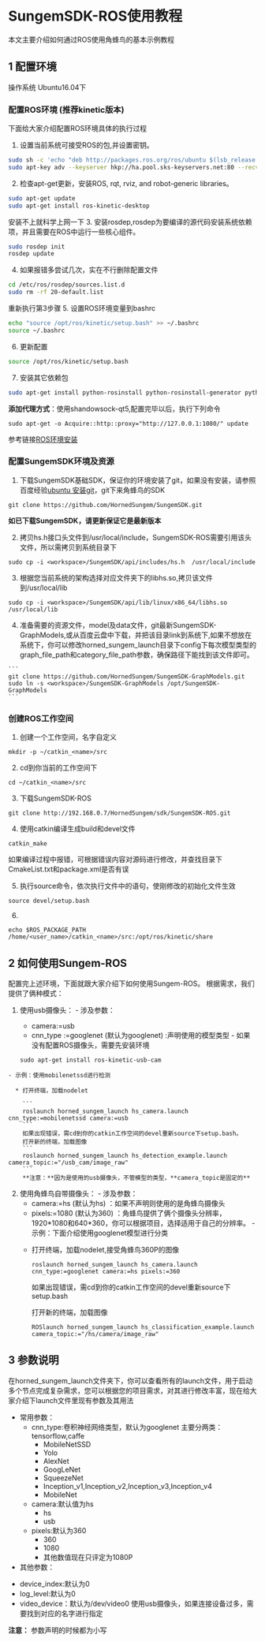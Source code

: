 # SungemSDK-ROS使用教程
本文主要介绍如何通过ROS使用角蜂鸟的基本示例教程
## 1 配置环境
操作系统 Ubuntu16.04下

### 配置ROS环境 (推荐kinetic版本)
下面给大家介绍配置ROS环境具体的执行过程
  1. 设置当前系统可接受ROS的包,并设置密钥。

  ```bash
  sudo sh -c 'echo "deb http://packages.ros.org/ros/ubuntu $(lsb_release -sc) main" > /etc/apt/sources.list.d/ros-latest.list'
  sudo apt-key adv --keyserver hkp://ha.pool.sks-keyservers.net:80 --recv-key 421C365BD9FF1F717815A3895523BAEEB01FA116
  ```
  2. 检查apt-get更新，安装ROS, rqt, rviz, and robot-generic libraries。

  ```bash
  sudo apt-get update
  sudo apt-get install ros-kinetic-desktop    
  ```
  安装不上就科学上网一下
  3. 安装rosdep,rosdep为要编译的源代码安装系统依赖项，并且需要在ROS中运行一些核心组件。

  ```sh
  sudo rosdep init
  rosdep update
  ```  

  4. 如果报错多尝试几次，实在不行删除配置文件

  ```bash
  cd /etc/ros/rosdep/sources.list.d
  sudo rm -rf 20-default.list
  ```
  重新执行第3步骤
  5.  设置ROS环境变量到bashrc

  ```bash
  echo "source /opt/ros/kinetic/setup.bash" >> ~/.bashrc
  source ~/.bashrc
  ```
  6. 更新配置

  ```sh
  source /opt/ros/kinetic/setup.bash
  ```

  7. 安装其它依赖包

  ```bash
  sudo apt-get install python-rosinstall python-rosinstall-generator python-wstool build-essential
  ```

**添加代理方式**：使用shandowsock-qt5,配置完毕以后，执行下列命令

  ```
  sudo apt-get -o Acquire::http::proxy="http://127.0.0.1:1080/" update
  ```

参考链接[ROS环境安装](http://wiki.ros.org/kinetic/Installation/Ubuntu)

### 配置SungemSDK环境及资源

  1. 下载SungemSDK基础SDK，保证你的环境安装了git，如果没有安装，请参照百度经验[ubuntu 安装git](https://jingyan.baidu.com/article/915fc414ba51be51394b20c9.html)，git下来角蜂鸟的SDK

  ```
  git clone https://github.com/HornedSungem/SungemSDK.git
  ```
  **如已下载SungemSDK，请更新保证它是最新版本**

  2. 拷贝hs.h接口头文件到/usr/local/include，SungemSDK-ROS需要引用该头文件，所以需拷贝到系统目录下

  ```
  sudo cp -i <workspace>/SungemSDK/api/includes/hs.h  /usr/local/include
  ```
  3. 根据您当前系统的架构选择对应文件夹下的libhs.so,拷贝该文件到/usr/local/lib

  ```
  sudo cp -i <workspace>/SungemSDK/api/lib/linux/x86_64/libhs.so /usr/local/lib
  ```

  4. 准备需要的资源文件，model及data文件，git最新SungemSDK-GraphModels,或从百度云盘中下载，并把该目录link到系统下,如果不想放在系统下，你可以修改horned_sungem_launch目录下config下每次模型类型的graph_file_path和category_file_path参数，确保路径下能找到该文件即可。

    ```
    git clone https://github.com/HornedSungem/SungemSDK-GraphModels.git
    sudo ln -s <workspace>/SungemSDK-GraphModels /opt/SungemSDK-GraphModels
    ```

### 创建ROS工作空间

  1. 创建一个工作空间，名字自定义

  ```
  mkdir -p ~/catkin_<name>/src
  ```
  2. cd到你当前的工作空间下

  ```
  cd ~/catkin_<name>/src
  ```
  3. 下载SungemSDK-ROS

  ```
  git clone http://192.168.0.7/HornedSungem/sdk/SungemSDK-ROS.git
  ```
  4. 使用catkin编译生成build和devel文件

  ```
  catkin_make
  ```
  如果编译过程中报错，可根据错误内容对源码进行修改，并查找目录下CmakeList.txt和package.xml是否有误

  5. 执行source命令，依次执行文件中的语句，使刚修改的初始化文件生效

  ```
  source devel/setup.bash
  ```
  6.
  ```
  echo $ROS_PACKAGE_PATH
/home/<user_name>/catkin_<name>/src:/opt/ros/kinetic/share
  ```

## 2 如何使用Sungem-ROS
  配置完上述环境，下面就跟大家介绍下如何使用Sungem-ROS。 根据需求，我们提供了俩种模式：
  1. 使用usb摄像头：
    - 涉及参数：
      - camera:=usb
      - cnn_type :=googlenet (默认为googlenet) :声明使用的模型类型
    - 如果没有配置ROS摄像头，需要先安装环境

      ```
      sudo apt-get install ros-kinetic-usb-cam
      ```
    - 示例：使用mobilenetssd进行检测

      * 打开终端，加载nodelet

        ```
        roslaunch horned_sungem_launch hs_camera.launch cnn_type:=mobilenetssd camera:=usb
        ```
        如果出现错误，需cd到你的catkin工作空间的devel重新source下setup.bash。
        打开新的终端，加载图像
        ```
        roslaunch horned_sungem_launch hs_detection_example.launch camera_topic:="/usb_cam/image_raw"
        ```
        **注意：**因为是使用的usb摄像头，不管模型的类型，**camera_topic是固定的**
  2. 使用角蜂鸟自带摄像头：
    - 涉及参数：
      - camera:=hs (默认为hs) ：如果不声明则使用的是角蜂鸟摄像头
      - pixels:=1080 (默认为360) ：角蜂鸟提供了俩个摄像头分辨率，1920\*1080和640\*360，你可以根据项目，选择适用于自己的分辨率。
    - 示例：下面介绍使用googlenet模型进行分类
      * 打开终端，加载nodelet,接受角蜂鸟360P的图像

        ```
        roslaunch horned_sungem_launch hs_camera.launch cnn_type:=googlenet camera:=hs pixels:=360
        ```

        如果出现错误，需cd到你的catkin工作空间的devel重新source下setup.bash

        打开新的终端，加载图像

        ```
        ROSlaunch horned_sungem_launch hs_classification_example.launch camera_topic:="/hs/camera/image_raw"
        ```

## 3 参数说明
  在horned_sungem_launch文件夹下，你可以查看所有的launch文件，用于启动多个节点完成复杂需求，您可以根据您的项目需求，对其进行修改丰富，现在给大家介绍下launch文件里现有参数及其用法
  * 常用参数：
    - cnn_type:卷积神经网络类型，默认为googlenet 主要分两类：tensorflow,caffe
      - MobileNetSSD
      - Yolo
      - AlexNet
      - GoogLeNet
      - SqueezeNet
      - Inception_v1,Inception_v2,Inception_v3,Inception_v4
      - MobileNet  
    - camera:默认值为hs
      - hs
      - usb
    - pixels:默认为360
      - 360
      - 1080
      - 其他数值现在只评定为1080P
  * 其他参数：
   - device_index:默认为0
   - log_level:默认为0
   - video_device：默认为/dev/video0  使用usb摄像头，如果连接设备过多，需要找到对应的名字进行指定

**注意：** 参数声明的时候都为小写
